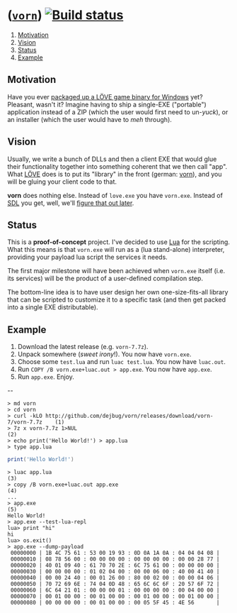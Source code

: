# ([`vorn`](https://github.com/dejbug/vorn)) [![Build status](https://ci.appveyor.com/api/projects/status/22e4nrf6qkn16unf?svg=true&passingText=ok)](https://ci.appveyor.com/project/dejbug/vorn)

1. [Motivation](#Motivation)
2. [Vision](#Vision)
3. [Status](#Status)
4. [Example](#Example)

## <a name="Motivation"></a>Motivation

Have you ever [packaged up a LÖVE game binary for Windows](https://love2d.org/wiki/Game_Distribution#Creating_a_Windows_Executable) yet? Pleasant, wasn't it? Imagine having to ship a single-EXE ("portable") application instead of a ZIP (which the user would first need to un-*yuck*), or an installer (which the user would have to *meh* through).

## <a name="Vision">Vision

Usually, we write a bunch of DLLs and then a client EXE that would glue their functionality together into something coherent that we then call "app". What [LÖVE](https://love2d.org/) does is to put its "library" in the front (german: [vorn](https://en.wiktionary.org/wiki/vorne)), and you will be gluing your client code to that.

**vorn** does nothing else. Instead of `love.exe` you have `vorn.exe`. Instead of [SDL](http://www.libsdl.org/) you get, well, we'll [figure that out later](#Status).

## <a name="Status">Status

This is a **proof-of-concept** project. I've decided to use [Lua](http://www.lua.org/) for the scripting. What this means is that `vorn.exe` will run as a (lua stand-alone) interpreter, providing your payload lua script the services it needs.

The first major milestone will have been achieved when `vorn.exe` itself (i.e. its services) will be the product of a user-defined compilation step.

The bottom-line idea is to have user design her own one-size-fits-all library that can be scripted to customize it to a specific task (and then get packed into a single EXE distributable).

## <a name="Example">Example

1. Download the latest release (e.g. `vorn-7.7z`).
2. Unpack somewhere (*sweet irony*!). You now have `vorn.exe`.
3. Choose some `test.lua` and run `luac test.lua`. You now have `luac.out`.
4. Run `COPY /B vorn.exe+luac.out > app.exe`. You now have `app.exe`.
5. Run `app.exe`. Enjoy.

--

	> md vorn
	> cd vorn
	> curl -kLO http://github.com/dejbug/vorn/releases/download/vorn-7/vorn-7.7z    (1)
	> 7z x vorn-7.7z 1>NUL                                                          (2)
	> echo print('Hello World!') > app.lua
	> type app.lua

```lua
print('Hello World!')
```

	> luac app.lua                                                                 (3)
	> copy /B vorn.exe+luac.out app.exe                                            (4)
	...
	> app.exe                                                                      (5)
	Hello World!
	> app.exe --test-lua-repl
	lua> print "hi"
	hi
	lua> os.exit()
	> app.exe --dump-payload
	 00000000 | 1B 4C 75 61 : 53 00 19 93 : 0D 0A 1A 0A : 04 04 04 08 |
	 00000010 | 08 78 56 00 : 00 00 00 00 : 00 00 00 00 : 00 00 28 77 |
	 00000020 | 40 01 09 40 : 61 70 70 2E : 6C 75 61 00 : 00 00 00 00 |
	 00000030 | 00 00 00 00 : 01 02 04 00 : 00 00 06 00 : 40 00 41 40 |
	 00000040 | 00 00 24 40 : 00 01 26 00 : 80 00 02 00 : 00 00 04 06 |
	 00000050 | 70 72 69 6E : 74 04 0D 48 : 65 6C 6C 6F : 20 57 6F 72 |
	 00000060 | 6C 64 21 01 : 00 00 00 01 : 00 00 00 00 : 00 04 00 00 |
	 00000070 | 00 01 00 00 : 00 01 00 00 : 00 01 00 00 : 00 01 00 00 |
	 00000080 | 00 00 00 00 : 00 01 00 00 : 00 05 5F 45 : 4E 56       |
